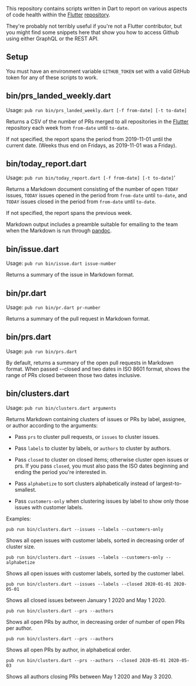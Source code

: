 This repository contains scripts written in Dart to report on various
aspects of code health within the 
[Flutter](https://flutter.dev) [repository](https://github.com/flutter).

They're probably not terribly useful if you're not a Flutter 
contributor, but you might find some snippets here that
show you how to access Github using either GraphQL or the
REST API.

## Setup
You must have an environment variable `GITHUB_TOKEN` set with a valid GitHub token 
for any of these scripts to work.

## bin/prs_landed_weekly.dart

Usage: `pub run bin/prs_landed_weekly.dart [-f from-date] [-t to-date]`

Returns a CSV of the number of PRs merged to all repositories in
the [Flutter](https://github.com/flutter) repository each week
from `from-date` until `to-date`.

If not specified, the report spans the period from 2019-11-01 until
the current date. (Weeks thus end on Fridays, as 2019-11-01 was a 
Friday).

## bin/today_report.dart

Usage: `pub run bin/today_report.dart [-f from-date] [-t to-date]`'

Returns a Markdown document consisting of the number of open 
`TODAY` issues, `TODAY` issues opened in the period from
`from-date` until `to-date`, and `TODAY` issues closed in the
period from `from-date` until `to-date`.

If not specified, the report spans the previous week.

Markdown output includes a preamble suitable for emailing
to the team when the Markdown is run through
[pandoc](https://pandoc.org/).


## bin/issue.dart
Usage: `pub run bin/issue.dart issue-number`

Returns a summary of the issue in Markdown format.

## bin/pr.dart
Usage: `pub run bin/pr.dart pr-number`

Returns a summary of the pull request in Markdown format.

## bin/prs.dart
Usage: `pub run bin/prs.dart`

By default, returns a summary of the open pull requests in Markdown format.
When passed --closed and two dates in ISO 8601 format, shows the range
of PRs closed between those two dates inclusive.

## bin/clusters.dart
Usage: `pub run bin/clusters.dart arguments`

Returns Markdown containing clusters of issues or PRs by label, assignee, or author according to
the arguments:

  *  Pass `prs` to cluster pull requests, or `issues` to cluster issues.

  *  Pass `labels` to cluster by labels, or `authors` to cluster by authors.

  *  Pass `closed` to cluster on closed items; otherwise cluster open issues or prs. 
     If you pass `closed`, you must also pass the ISO dates beginning and ending the period you're interested in.

  *  Pass `alphabetize` to sort clusters alphabetically instead of largest-to-smallest.

  *  Pass `customers-only` when clustering issues by label to show only those issues with customer labels.

Examples:
```
pub run bin/clusters.dart --issues --labels --customers-only 
```
Shows all open issues with customer labels, sorted in decreasing order of cluster size.

```
pub run bin/clusters.dart --issues --labels --customers-only --alphabetize
```
Shows all open issues with customer labels, sorted by the customer label.

```
pub run bin/clusters.dart --issues --labels --closed 2020-01-01 2020-05-01
```
Shows all closed issues between January 1 2020 and May 1 2020.

```
pub run bin/clusters.dart --prs --authors 
```
Shows all open PRs by author, in decreasing order of number of open PRs per author.

```
pub run bin/clusters.dart --prs --authors 
```
Shows all open PRs by author, in alphabetical order.


```
pub run bin/clusters.dart --prs --authors --closed 2020-05-01 2020-05-03
```
Shows all authors closing PRs between May 1 2020 and May 3 2020.


